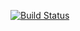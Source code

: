 [![Build Status](https://travis-ci.org/netmilk/restfest.png?branch=master)](https://travis-ci.org/netmilk/restfest)